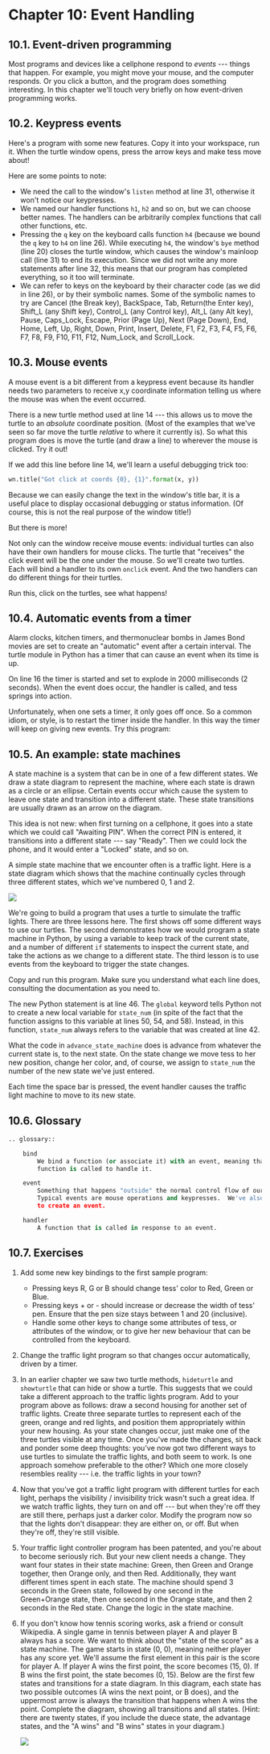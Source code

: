 # Chapter 10: Event Handling

## 10.1. Event-driven programming

Most programs and devices like a cellphone respond to *events* \-\--
things that happen. For example, you might move your mouse, and the
computer responds. Or you click a button, and the program does something
interesting. In this chapter we\'ll touch very briefly on how
event-driven programming works.

## 10.2. Keypress events

Here\'s a program with some new features. Copy it into your workspace,
run it. When the turtle window opens, press the arrow keys and make tess
move about!

Here are some points to note:

-   We need the call to the window\'s `listen` method at line 31,
    otherwise it won\'t notice our keypresses.
-   We named our handler functions `h1`, `h2` and so on, but we can
    choose better names. The handlers can be arbitrarily complex
    functions that call other functions, etc.
-   Pressing the `q` key on the keyboard calls function `h4` (because we
    bound the `q` key to `h4` on line 26). While executing
    `h4`, the window\'s `bye` method (line 20) closes the turtle window,
    which causes the window\'s mainloop call (line 31) to end its
    execution. Since we did not write any more statements after line 32,
    this means that our program has completed everything, so it too will
    terminate.
-   We can refer to keys on the keyboard by their character code (as we
    did in line 26), or by their symbolic names. Some of the symbolic
    names to try are Cancel (the Break key), BackSpace, Tab, Return(the
    Enter key), Shift_L (any Shift key), Control_L (any Control key),
    Alt_L (any Alt key), Pause, Caps_Lock, Escape, Prior (Page Up), Next
    (Page Down), End, Home, Left, Up, Right, Down, Print, Insert,
    Delete, F1, F2, F3, F4, F5, F6, F7, F8, F9, F10, F11, F12, Num_Lock,
    and Scroll_Lock.

## 10.3. Mouse events

A mouse event is a bit different from a keypress event because its
handler needs two parameters to receive x,y coordinate information
telling us where the mouse was when the event occurred.

There is a new turtle method used at line 14 \-\-- this allows us to
move the turtle to an *absolute* coordinate position. (Most of the
examples that we\'ve seen so far move the turtle *relative* to where it
currently is). So what this program does is move the turtle (and draw a
line) to wherever the mouse is clicked. Try it out!

If we add this line before line 14, we\'ll learn a useful debugging
trick too:

```python
wn.title("Got click at coords {0}, {1}".format(x, y))
```

Because we can easily change the text in the window\'s title bar, it is
a useful place to display occasional debugging or status information.
(Of course, this is not the real purpose of the window title!)

But there is more!

Not only can the window receive mouse events: individual turtles can
also have their own handlers for mouse clicks. The turtle that
\"receives\" the click event will be the one under the mouse. So we\'ll
create two turtles. Each will bind a handler to its own `onclick` event.
And the two handlers can do different things for their turtles.

Run this, click on the turtles, see what happens!

## 10.4. Automatic events from a timer

Alarm clocks, kitchen timers, and thermonuclear bombs in James Bond
movies are set to create an \"automatic\" event after a certain
interval. The turtle module in Python has a timer that can cause an
event when its time is up.

On line 16 the timer is started and set to explode in 2000 milliseconds
(2 seconds). When the event does occur, the handler is called, and tess
springs into action.

Unfortunately, when one sets a timer, it only goes off once. So a common
idiom, or style, is to restart the timer inside the handler. In this way
the timer will keep on giving new events. Try this program:

## 10.5. An example: state machines

A state machine is a system that can be in one of a few different
states. We draw a state diagram to represent the machine,
where each state is drawn as a circle or an ellipse. Certain events
occur which cause the system to leave one state and
transition into a different state. These state
transitions are usually drawn as an arrow on the diagram.

This idea is not new: when first turning on a cellphone, it goes into a
state which we could call \"Awaiting PIN\". When the correct PIN is
entered, it transitions into a different state \-\-- say \"Ready\". Then
we could lock the phone, and it would enter a \"Locked\" state, and so
on.

A simple state machine that we encounter often is a traffic light. Here
is a state diagram which shows that the machine continually cycles
through three different states, which we\'ve numbered 0, 1 and 2.

![](Chapter-10/fsm_traffic_lights.png)

We\'re going to build a program that uses a turtle to simulate the
traffic lights. There are three lessons here. The first shows off some
different ways to use our turtles. The second demonstrates how we would
program a state machine in Python, by using a variable to keep track of
the current state, and a number of different `if` statements to inspect
the current state, and take the actions as we change to a different
state. The third lesson is to use events from the keyboard to trigger
the state changes.

Copy and run this program. Make sure you understand what each line does,
consulting the documentation as you need to.

The new Python statement is at line 46. The `global` keyword tells
Python not to create a new local variable for `state_num` (in spite of
the fact that the function assigns to this variable at lines 50, 54, and
58). Instead, in this function, `state_num` always refers to the
variable that was created at line 42.

What the code in `advance_state_machine` does is advance from whatever
the current state is, to the next state. On the state change we move
tess to her new position, change her color, and, of course, we assign to
`state_num` the number of the new state we\'ve just entered.

Each time the space bar is pressed, the event handler causes the traffic
light machine to move to its new state.

## 10.6. Glossary

```python
.. glossary::

    bind
        We bind a function (or associate it) with an event, meaning that when the event occurs, the
        function is called to handle it.

    event
        Something that happens "outside" the normal control flow of our program, usually from some user action.
        Typical events are mouse operations and keypresses.  We've also seen that a timer can be primed
        to create an event.

    handler
        A function that is called in response to an event.

```

## 10.7. Exercises

1.  Add some new key bindings to the first sample program:

    -   Pressing keys R, G or B should change tess\' color to Red, Green
        or Blue.
    -   Pressing keys + or - should increase or decrease the width of
        tess\' pen. Ensure that the pen size stays between 1 and 20
        (inclusive).
    -   Handle some other keys to change some attributes of tess, or
        attributes of the window, or to give her new behaviour that can
        be controlled from the keyboard.

2.  Change the traffic light program so that changes occur
    automatically, driven by a timer.

3.  In an earlier chapter we saw two turtle methods, `hideturtle` and
    `showturtle` that can hide or show a turtle. This suggests that we
    could take a different approach to the traffic lights program. Add
    to your program above as follows: draw a second housing for another
    set of traffic lights. Create three separate turtles to represent
    each of the green, orange and red lights, and position them
    appropriately within your new housing. As your state changes occur,
    just make one of the three turtles visible at any time. Once you\'ve
    made the changes, sit back and ponder some deep thoughts: you\'ve
    now got two different ways to use turtles to simulate the traffic
    lights, and both seem to work. Is one approach somehow preferable to
    the other? Which one more closely resembles reality \-\-- i.e. the
    traffic lights in your town?

4.  Now that you\'ve got a traffic light program with different turtles
    for each light, perhaps the visibility / invisibility trick wasn\'t
    such a great idea. If we watch traffic lights, they turn on and off
    \-\-- but when they\'re off they are still there, perhaps just a
    darker color. Modify the program now so that the lights don\'t
    disappear: they are either on, or off. But when they\'re off,
    they\'re still visible.

5.  Your traffic light controller program has been patented, and you\'re
    about to become seriously rich. But your new client needs a change.
    They want four states in their state machine: Green, then Green and
    Orange together, then Orange only, and then Red. Additionally, they
    want different times spent in each state. The machine should spend 3
    seconds in the Green state, followed by one second in the
    Green+Orange state, then one second in the Orange state, and then 2
    seconds in the Red state. Change the logic in the state machine.

6.  If you don\'t know how tennis scoring works, ask a friend or consult
    Wikipedia. A single game in tennis between player A and player B
    always has a score. We want to think about the \"state of the
    score\" as a state machine. The game starts in state (0, 0), meaning
    neither player has any score yet. We\'ll assume the first element in
    this pair is the score for player A. If player A wins the first
    point, the score becomes (15, 0). If B wins the first point, the
    state becomes (0, 15). Below are the first few states and
    transitions for a state diagram. In this diagram, each state has two
    possible outcomes (A wins the next point, or B does), and the
    uppermost arrow is always the transition that happens when A wins
    the point. Complete the diagram, showing all transitions and all
    states. (Hint: there are twenty states, if you include the duece
    state, the advantage states, and the \"A wins\" and \"B wins\"
    states in your diagram.)

    ![](Chapter-10/fsm_tennis_scores.png)
